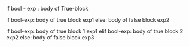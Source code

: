 if bool - exp : 
    body of True-block


if bool-exp:
    body of true block
    exp1
else:
    body of false block
    exp2

if bool-exp:
    body of true block 1
    exp1
elif bool-exp:
    body of true block 2
    exp2
else:
    body of false block
    exp3
